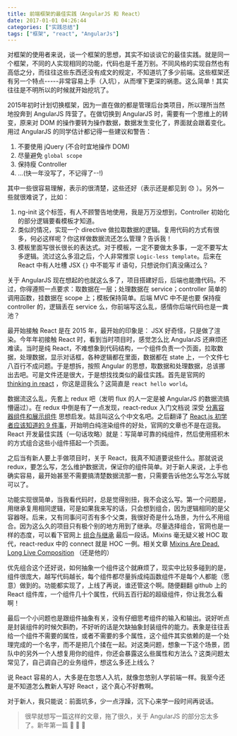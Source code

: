 ```yaml
---
title: 前端框架的最佳实践（AngularJS 和 React）
date: 2017-01-01 04:26:44
categories: ["实践总结"]
tags: ["框架", "react", "AngularJs"]
---
```


对框架的使用者来说，谈一个框架的思想，其实不如谈谈它的最佳实践。就是同一个框架，不同的人实现相同的功能，代码也是千差万别。不同风格的实现自然也有高低之分，而往往这些东西还没有成文的规定，不知道坑了多少前端。这些框架还有另一个特点-----非常容易上手（入坑），从而埋下更深的祸患。这么简单！其实往往是不明所以的时候就开始挖坑了。

<!-- more -->

2015年初时计划切换框架，因为一直在做的都是管理后台类项目，所以理所当然地投奔到 AngularJS 阵营了。在做切换到 AngularJS 时，需要有一个思维上的转变，原来对 DOM 的操作要转为操作数据，数据发生变化了，界面就会跟着变化。用过 AngularJS 的同学估计都记得一些建议和警告：
1. 不要使用 jQuery (不合时宜地操作 DOM)
2.  尽量避免 `global scope`
3.  保持瘦 Controller
4. ...(快一年没写了，不记得了--!)

其中一些很容易理解，表示的很清楚，这些还好（表示还是都见到 😞 ）。另外一些就很难说了，比如：
1. ng-init 这个标签，有人不顾警告地使用，我是万万没想到，Controller 初始化的部分逻辑要看模板才知道。
2. 类似的情况，实现一个 directive 做拉取数据的逻辑。复用代码的方式有很多，何必这样呢？你这样做数据流还怎么管理？告诉我！
3. 模板里面写很长很长的表达式。对于模板，一定不要做太多事，一定不要写太多逻辑。流过这么多泪之后，个人非常推崇 `Logic-less template`。后来在 React 中有人吐槽 JSX `{}` 中不能写 if 语句，只想说你们真没痛过么？

关于 AngularJS 现在想起的也就这么多了，项目搭建好后，后端也能撸代码。不过，你得遵照一点要求：取数据在一层；处理数据在 service；controller 简单的调用函数，挂数据在 scope 上；模板保持简单。后端 MVC 中不是也要 保持瘦 controller 的，逻辑丢在 service 么，你前端写这么乱，感情你后端代码也是一粪池？

最开始接触 React 是在 2015 年，最开始的印象是： JSX 好奇怪，只是做了渲染。今年年初接触 React 时，看到当时项目时，感觉怎么比 AngularJS 还麻烦还难读。当时是纯 React，不难想象到代码结构，一个组件负责一个页面，拉取数据，处理数据，显示对话框，各种逻辑都在里面，数据都在 state 上，一个文件七八百行不成问题。于是想拆，按照 Angular 的思想，取数据和处理数据，总该挪出去吧。可是文件还是很大，于是想找找类似的最佳实践。首先是官网的 [thinking in react](https://facebook.github.io/react/docs/thinking-in-react.html) ，你这是逗我么？这简直是 `react hello world`。

数据流这么乱，先套上 redux 吧（发明 flux 的人一定是被 AngularJS 的数据流搞懵逼过）。在 redux 中倒是有了一点发现，react-redux 入门文档说 深受 [分离容器组件和展示组件](https://medium.com/@dan_abramov/smart-and-dumb-components-7ca2f9a7c7d0#.xy9vaukk5) 思想启发。姑且叫这么个中文名吧。之后翻译了 [React.js 初学者应该知道的 9 件事](http://blog.fedeoo.cn/2016/07/18/%E3%80%90%E7%BF%BB%E8%AF%91%E3%80%91React-js-%E5%88%9D%E5%AD%A6%E8%80%85%E5%BA%94%E8%AF%A5%E7%9F%A5%E9%81%93%E7%9A%84-9-%E4%BB%B6%E4%BA%8B/)，开始明白纯渲染组件的好处，官网的文章也不是在逗我。 React 开发最佳实践（一句话攻略）就是：写简单可靠的纯组件，然后使用搭积木的方式组合这些小组件搭起一个页面。

之后当有新人要上手做项目时，关于 React，我真不知道要说些什么。那就说说 redux，要怎么写，怎么维护数据流，保证你的组件简单。对于新人来说，上手也确实容易，最开始甚至不需要搞清楚数据流那一套，只需要告诉他怎么写怎么写就可以了。

功能实现很简单，当我看代码时，总是觉得别扭，我不会这么写。第一个问题是，用继承复用相同逻辑，可是如果我来写的话，只会想到组合，因为逻辑相同的是父容器呀。后来，又有同事问可否有多个父类，我很好奇是什么场景，为什么不用组合。因为这么久的项目只有极个别的地方用到了继承。尽量选择组合，官网也是一样的态度，可以看下官网上 [组合与继承](https://facebook.github.io/react/docs/composition-vs-inheritance.html) 最后一段话。Mixins 毫无疑义被 HOC 取代，react-redux 中的 connect 就是 HOC 一例。相关文章 [Mixins Are Dead. Long Live Composition](https://medium.com/@dan_abramov/mixins-are-dead-long-live-higher-order-components-94a0d2f9e750#.4sblj7oea) （还是他的）

优先组合这个还好说，如何抽象一个组件这个就麻烦了，现实中比较多碰到的是，组件很庞大，越写代码越长，每个组件都尽量拆成纯函数组件不是每个人都能（愿意）做到的。功能都实现了，上线了再说，谁还管这个啊。随便翻翻 github 上的 React 组件库，一个组件几十个属性，代码五百行起的超级组件，你让我怎么看啊！

最后一个小问题也是跟组件抽象有关，没有仔细思考组件的输入和输出。说好听点是封装组件的时候欠斟酌，不好听的话是欠缺抽象封装组件的能力。表象是往往丢给一个组件不需要的属性，或者不需要的多个属性，这个组件其实依赖的是一个处理完成的一个名字，而不是把几个揉在一起。对这类问题，想象一下这个场景，团队中的另外一个人想复用你的组件，你还会暴露这么些属性和方法么？这类问题太常见了，自己调自己的业务组件，想这么多还上线么？

说 React 容易的人，大多是在忽悠人入坑，就像忽悠别人学前端一样。我至今还是不知道怎么教新人写好 React ，这个真心不好教啊。

对于新人，我只能说：前面坑多，少一点浮躁，沉下心来学一段时间再说话。

> 很早就想写一篇这样的文章，拖了很久，关于 AngularJS 的部分忘太多了。新年第一篇 🎉 🎉 🎉
